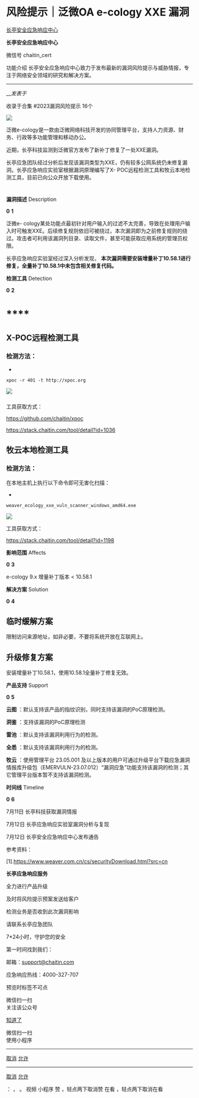 #  风险提示｜泛微OA e-cology XXE 漏洞

[ 长亭安全应急响应中心 ](javascript:void\(0\);)

**长亭安全应急响应中心** ![]()

微信号 chaitin_cert

功能介绍 长亭安全应急响应中心致力于发布最新的漏洞风险提示与威胁情报，专注于网络安全领域的研究和解决方案。

____

___发表于_

收录于合集 #2023漏洞风险提示 16个

![](http://hk-proxy.gitwarp.com/https://raw.githubusercontent.com/tuchuang9/tc1/refs/heads/main/public/20230714181033.png)

  

泛微e-cology是一款由泛微网络科技开发的协同管理平台，支持人力资源、财务、行政等多功能管理和移动办公。

  

近期，长亭科技监测到泛微官方发布了新补丁修复了一处XXE漏洞。

  

长亭应急团队经过分析后发现该漏洞类型为XXE，仍有较多公网系统仍未修复漏洞。长亭应急响应实验室根据漏洞原理编写了X-
POC远程检测工具和牧云本地检测工具，目前已向公众开放下载使用。

  

#

  
 **漏洞描述**  Description  
  
 **0** **1**

泛微e-
cology某处功能点最初针对用户输入的过滤不太完善，导致在处理用户输入时可触发XXE。后续修复规则依旧可被绕过，本次漏洞即为之前修复规则的绕过。攻击者可利用该漏洞列目录、读取文件，甚至可能获取应用系统的管理员权限。

  

长亭应急响应实验室经过深入分析发现， **本次漏洞需要安装增量补丁10.58.1进行修复，全量补丁10.58.1中未包含相关修复代码。**

  

  
 **检测工具**  Detection  
  
 **0** **2**

#

#  ****

##  **X-POC远程检测工具**

###  检测方法：

  * 

    
    
    xpoc -r 401 -t http://xpoc.org

![](http://hk-proxy.gitwarp.com/https://raw.githubusercontent.com/tuchuang9/tc1/refs/heads/main/public/20230714181034.png)

###

工具获取方式：

https://github.com/chaitin/xpoc

https://stack.chaitin.com/tool/detail?id=1036

##  **牧云本地检测工具**

###  检测方法：

在本地主机上执行以下命令即可无害化扫描：

  * 

    
    
    weaver_ecology_xxe_vuln_scanner_windows_amd64.exe

![](http://hk-proxy.gitwarp.com/https://raw.githubusercontent.com/tuchuang9/tc1/refs/heads/main/public/20230714181035.png)

工具获取方式：

https://stack.chaitin.com/tool/detail?id=1198

  

  
 **影响范围**  Affects  
  
 **0** **3**

e-cology 9.x 增量补丁版本 < 10.58.1

  

  
 **解决方案**  Solution  
  
 **0** **4**

##  **临时缓解方案**

限制访问来源地址，如非必要，不要将系统开放在互联网上。

##  **升级修复方案**

安装增量补丁10.58.1，使用10.58.1全量补丁修复无效。

  

  
 **产品支持**  Support  
  
 **0** **5**

 **云图** ：默认支持该产品的指纹识别，同时支持该漏洞的PoC原理检测。

 **洞鉴** ：支持该漏洞的PoC原理检测

 **雷池** ：默认支持该漏洞利用行为的检测。

 **全悉** ：默认支持该漏洞利用行为的检测。

 **牧云** ：使用管理平台 23.05.001
及以上版本的用户可通过升级平台下载应急漏洞情报库升级包（EMERVULN-23.07.012）“漏洞应急”功能支持该漏洞的检测；其它管理平台版本暂不支持该漏洞检测。

  

  
 **时间线**  Timeline  
  
 **0** **6**

7月11日 长亭科技获取漏洞情报

7月12日 长亭应急响应实验室漏洞分析与复现

7月12日 长亭安全应急响应中心发布通告

  

参考资料：

[1].https://www.weaver.com.cn/cs/securityDownload.html?src=cn

  

  
  
  
 **长亭应急响应服务**  
  
  

全力进行产品升级

及时将风险提示预案发送给客户

检测业务是否收到此次漏洞影响

请联系长亭应急团队

7*24小时，守护您的安全

  

第一时间找到我们：

邮箱：support@chaitin.com

应急响应热线：4000-327-707

预览时标签不可点

微信扫一扫  
关注该公众号

[知道了](javascript:;)

微信扫一扫  
使用小程序

****

[取消](javascript:void\(0\);) [允许](javascript:void\(0\);)

****

[取消](javascript:void\(0\);) [允许](javascript:void\(0\);)

： ， 。   视频 小程序 赞 ，轻点两下取消赞 在看 ，轻点两下取消在看


